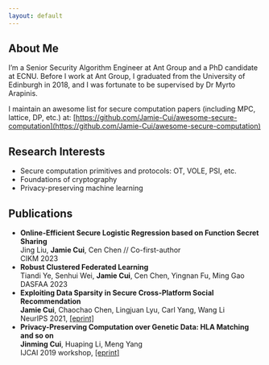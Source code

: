 ```yaml
---
layout: default
---
```


## About Me

I’m a Senior Security Algorithm Engineer at Ant Group and a PhD candidate at ECNU. Before I work at Ant Group, I graduated from the University of Edinburgh in 2018, and I was fortunate to be supervised by Dr Myrto Arapinis.

I maintain an awesome list for secure computation papers (including MPC, lattice, DP, etc.) at: [https://github.com/Jamie-Cui/awesome-secure-computation](https://github.com/Jamie-Cui/awesome-secure-computation)

## Research Interests

- Secure computation primitives and protocols: OT, VOLE, PSI, etc.
- Foundations of cryptography
- Privacy-preserving machine learning

## Publications

- **Online-Efficient Secure Logistic Regression based on Function Secret Sharing**  
  Jing Liu, **Jamie Cui**, Cen Chen  // Co-first-author  
  CIKM 2023
- **Robust Clustered Federated Learning**  
   Tiandi Ye, Senhui Wei, **Jamie Cui**, Cen Chen, Yingnan Fu, Ming Gao  
   DASFAA 2023  
- **Exploiting Data Sparsity in Secure Cross-Platform Social Recommendation**  
   **Jamie Cui**, Chaochao Chen, Lingjuan Lyu, Carl Yang, Wang Li  
   NeurIPS 2021, [[eprint]](https://arxiv.org/abs/2202.07253)
- **Privacy-Preserving Computation over Genetic Data: HLA Matching and so on**  
   **Jinming Cui**, Huaping Li, Meng Yang  
   IJCAI 2019 workshop, [[eprint]](https://eprint.iacr.org/2019/1305) 

